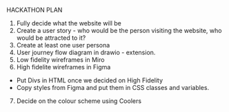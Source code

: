 HACKATHON PLAN 
1. Fully decide what the website will be 
2. Create a user story - who would be the person visiting the website, who would be attracted to it?
3. Create at least one user persona
4. User journey flow diagram in drawio - extension.
5. Low fidelity wireframes in Miro 
6. High fidelite wireframes in Figma
  - Put Divs in HTML once we decided on High Fidelity 
  - Copy styles from Figma and put them in CSS classes and variables.
7. Decide on the colour scheme using Coolers